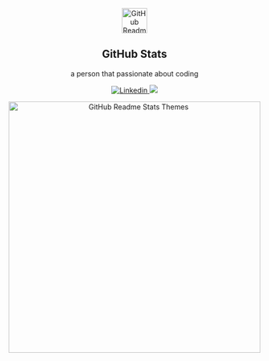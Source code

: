 <p align="center">
 <img width="50px" src="https://res.cloudinary.com/anuraghazra/image/upload/v1594908242/logo_ccswme.svg" align="center" alt="GitHub Readme Stats" />
 <h2 align="center">GitHub Stats</h2>
 <p align="center">a person that passionate about coding</p>
</p>
<p align="center">
    <a href="https://www.linkedin.com/in/emretuna01/">
      <img alt="Linkedin" src="https://img.shields.io/badge/LinkedIn-0077B5?style=for-the-badge&logo=linkedin&logoColor=white" />
    </a>
    <a href="https://stackoverflow.com/users/10868703/emre-tuna">
      <img src="https://img.shields.io/badge/Stack_Overflow-FE7A16?style=for-the-badge&logo=stack-overflow&logoColor=white" />
    </a>
  </p>
<p align="center">
<img  src="https://github-readme-stats.vercel.app/api?username=emretuna01&show_icons=true&theme=dracula&count_private=true&border_radius=20" alt="GitHub Readme Stats Themes" width=500px"/>
